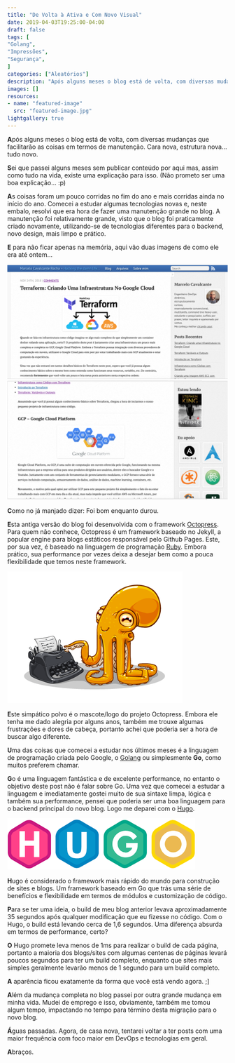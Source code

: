```yaml
---
title: "De Volta à Ativa e Com Novo Visual"
date: 2019-04-03T19:25:00-04:00
draft: false
tags: [
"Golang",
"Impressões",
"Segurança",
]
categories: ["Aleatórios"]
description: "Após alguns meses o blog está de volta, com diversas mudanças que facilitarão as coisas em termos de manutenção. Cara nova, estrutura nova... tudo novo."
images: []
resources:
- name: "featured-image"
  src: "featured-image.jpg"
lightgallery: true
---
```

**A**pós alguns meses o blog está de volta, com diversas mudanças que facilitarão as coisas em termos de manutenção. Cara nova, estrutura nova... tudo novo.

<!--more-->

**S**ei que passei alguns meses sem publicar conteúdo por aqui mas, assim como tudo na vida, existe uma explicação para isso. (Não prometo ser uma boa explicação... :p)

**A**s coisas foram um pouco corridas no fim do ano e mais corridas ainda no início do ano. Comecei a estudar algumas tecnologias novas e, neste embalo, resolvi que era hora de fazer uma manutenção grande no blog. A manutenção foi relativamente grande, visto que o blog foi praticamente criado novamente, utilizando-se de tecnologias diferentes para o backend, novo design, mais limpo e prático.

**E** para não ficar apenas na memória, aqui vão duas imagens de como ele era até ontem...

![Blog Antigo](old_blog_1.png)
![Blog Antigo](old_blog_2.png)

**C**omo no já manjado dizer: Foi bom enquanto durou.

**E**sta antiga versão do blog foi desenvolvida com o framework [Octopress](http://octopress.org). Para quem não conhece, Octopress é um framework baseado no Jekyll, a popular engine para blogs estáticos responsável pelo Github Pages. Este, por sua vez, é baseado na linguagem de programação [Ruby](https://www.ruby-lang.org). Embora prático, sua performance por vezes deixa a desejar bem como a pouca flexibilidade que temos neste framework.

![Octopress](octopress_logo.png)

**E**ste simpático polvo é o mascote/logo do projeto Octopress. Embora ele tenha me dado alegria por alguns anos, também me trouxe algumas frustrações e dores de cabeça, portanto achei que poderia ser a hora de buscar algo diferente.

**U**ma das coisas que comecei a estudar nos últimos meses é a linguagem de programação criada pelo Google, o [Golang](https://golang.org/) ou simplesmente **Go**, como muitos preferem chamar.

**G**o é uma linguagem fantástica e de excelente performance, no entanto o objetivo deste post não é falar sobre Go. Uma vez que comecei a estudar a linguagem e imediatamente gostei muito de sua sintaxe limpa, lógica e também sua performance, pensei que poderia ser uma boa linguagem para o backend principal do novo blog. Logo me deparei com o [Hugo](https://gohugo.io/).

![Hugo](hugo_logo.png)

**H**ugo é considerado o framework mais rápido do mundo para construção de sites e blogs. Um framework baseado em Go que trás uma série de benefícios e flexibilidade em termos de módulos e customização de código.

**P**ara se ter uma ideia, o build de meu blog anterior levava aproximadamente 35 segundos após qualquer modificação que eu fizesse no código. Com o Hugo, o build está levando cerca de 1,6 segundos. Uma diferença absurda em termos de performance, certo?

**O** Hugo promete leva menos de 1ms para realizar o build de cada página, portanto a maioria dos blogs/sites com algumas centenas de páginas levará poucos segundos para ter um build completo, enquanto que sites mais simples geralmente levarão menos de 1 segundo para um build completo.

**A** aparência ficou exatamente da forma que você está vendo agora. ;]

**A**lém da mudança completa no blog passei por outra grande mudança em minha vida. Mudei de emprego e isso, obviamente, também me tomou algum tempo, impactando no tempo para término desta migração para o novo blog.

**Á**guas passadas. Agora, de casa nova, tentarei voltar a ter posts com uma maior frequência com foco maior em DevOps e tecnologias em geral.

**A**braços.
